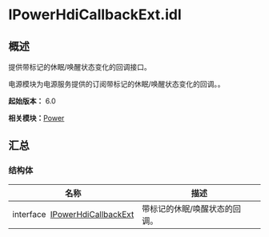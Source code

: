 # IPowerHdiCallbackExt.idl


## 概述

提供带标记的休眠/唤醒状态变化的回调接口。

电源模块为电源服务提供的订阅带标记的休眠/唤醒状态变化的回调。。

**起始版本：** 6.0

**相关模块：**[Power](power-v13.md)


## 汇总


### 结构体

| 名称 | 描述 | 
| -------- | -------- |
| interface&nbsp;&nbsp;[IPowerHdiCallbackExt](interface_i_power_hdi_callback_ext.md) | 带标记的休眠/唤醒状态的回调。 | 
